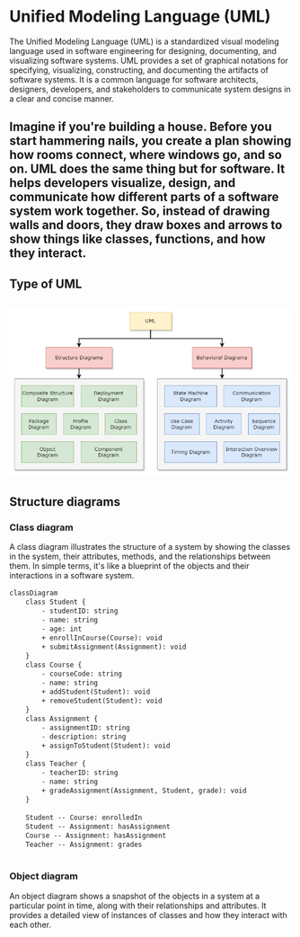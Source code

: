 # Unified Modeling Language (UML)

The Unified Modeling Language (UML) is a standardized visual modeling language used in software engineering for
designing, documenting, and visualizing software systems. UML provides a set of graphical notations for specifying,
visualizing, constructing, and documenting the artifacts of software systems. It is a common language for software
architects, designers, developers, and stakeholders to communicate system designs in a clear and concise manner.

Imagine if you're building a house. Before you start hammering nails, you create a plan showing how rooms connect, where
windows go, and so on. UML does the same thing but for software. It helps developers visualize, design, and communicate
how different parts of a software system work together. So, instead of drawing walls and doors, they draw boxes and
arrows to show things like classes, functions, and how they interact.
---

## Type of UML

![Type of UML](../assets/images/uml/uml-type.png)
---

## Structure diagrams

### Class diagram

A class diagram illustrates the structure of a system by showing the classes in the
system, their attributes, methods, and the relationships between them. In simple terms, it's like a blueprint of the
objects and their interactions in a software system.

```mermaid
classDiagram
    class Student {
        - studentID: string
        - name: string
        - age: int
        + enrollInCourse(Course): void
        + submitAssignment(Assignment): void
    }
    class Course {
        - courseCode: string
        - name: string
        + addStudent(Student): void
        + removeStudent(Student): void
    }
    class Assignment {
        - assignmentID: string
        - description: string
        + assignToStudent(Student): void
    }
    class Teacher {
        - teacherID: string
        - name: string
        + gradeAssignment(Assignment, Student, grade): void
    }

    Student -- Course: enrolledIn
    Student -- Assignment: hasAssignment
    Course -- Assignment: hasAssignment
    Teacher -- Assignment: grades


```

### Object diagram
An object diagram shows a snapshot of the objects in a system at a particular point in
time, along with their relationships and attributes. It provides a detailed view of instances of classes and how they
interact with each other.
